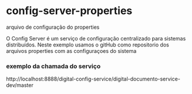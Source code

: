 # config-server-properties
arquivo de configuração do properties

O Config Server é um serviço de configuração centralizado para sistemas distribuídos.
Neste exemplo usamos o gitHub como repositorio dos arquivos properties com as configuraçoes do sistema

### exemplo da chamada do serviço
http://localhost:8888/digital-config-service/digital-documento-service-dev/master
